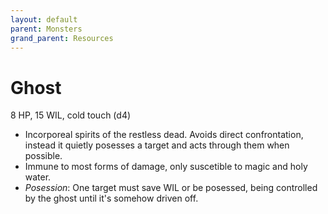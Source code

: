 ```yaml
---
layout: default
parent: Monsters
grand_parent: Resources
---
```


# Ghost

8 HP, 15 WIL, cold touch (d4)

- Incorporeal spirits of the restless dead. Avoids direct confrontation, instead it quietly posesses a target and acts through them when possible.
- Immune to most forms of damage, only suscetible to magic and holy water. 
- _Posession_: One target must save WIL or be posessed, being controlled by the ghost until it's somehow driven off. 
